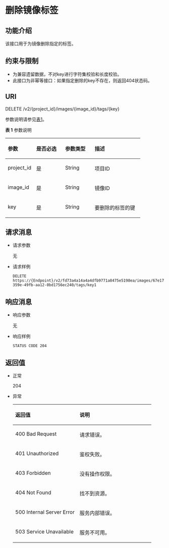 # 删除镜像标签<a name="ZH-CN_TOPIC_0102682864"></a>

## 功能介绍<a name="section59308875183714"></a>

该接口用于为镜像删除指定的标签。

## 约束与限制<a name="section18061938183714"></a>

-   为兼容遗留数据，不对key进行字符集校验和长度校验。
-   此接口为非幂等接口：如果指定删除的key不存在，则返回404状态码。

## URI<a name="section5580419183714"></a>

DELETE /v2/\{project\_id\}/images/\{image\_id\}/tags/\{key\}

参数说明请参见[表1](#table33665774183714)。

**表 1**  参数说明

<a name="table33665774183714"></a>
<table><thead align="left"><tr id="row7288033183714"><th class="cellrowborder" valign="top" width="21.08789121087891%" id="mcps1.2.5.1.1"><p id="p53459792183714"><a name="p53459792183714"></a><a name="p53459792183714"></a>参数</p>
</th>
<th class="cellrowborder" valign="top" width="21.447855214478555%" id="mcps1.2.5.1.2"><p id="p35275920183714"><a name="p35275920183714"></a><a name="p35275920183714"></a>是否必选</p>
</th>
<th class="cellrowborder" valign="top" width="21.87781221877812%" id="mcps1.2.5.1.3"><p id="p38777289183714"><a name="p38777289183714"></a><a name="p38777289183714"></a>参数类型</p>
</th>
<th class="cellrowborder" valign="top" width="35.58644135586441%" id="mcps1.2.5.1.4"><p id="p53952674183714"><a name="p53952674183714"></a><a name="p53952674183714"></a>描述</p>
</th>
</tr>
</thead>
<tbody><tr id="row8090435183714"><td class="cellrowborder" valign="top" width="21.08789121087891%" headers="mcps1.2.5.1.1 "><p id="p51345493183714"><a name="p51345493183714"></a><a name="p51345493183714"></a>project_id</p>
</td>
<td class="cellrowborder" valign="top" width="21.447855214478555%" headers="mcps1.2.5.1.2 "><p id="p65344255183714"><a name="p65344255183714"></a><a name="p65344255183714"></a>是</p>
</td>
<td class="cellrowborder" valign="top" width="21.87781221877812%" headers="mcps1.2.5.1.3 "><p id="p58393322183714"><a name="p58393322183714"></a><a name="p58393322183714"></a>String</p>
</td>
<td class="cellrowborder" valign="top" width="35.58644135586441%" headers="mcps1.2.5.1.4 "><p id="p32238654183714"><a name="p32238654183714"></a><a name="p32238654183714"></a>项目ID</p>
</td>
</tr>
<tr id="row21712430183714"><td class="cellrowborder" valign="top" width="21.08789121087891%" headers="mcps1.2.5.1.1 "><p id="p13876401183714"><a name="p13876401183714"></a><a name="p13876401183714"></a>image_id</p>
</td>
<td class="cellrowborder" valign="top" width="21.447855214478555%" headers="mcps1.2.5.1.2 "><p id="p50246705183714"><a name="p50246705183714"></a><a name="p50246705183714"></a>是</p>
</td>
<td class="cellrowborder" valign="top" width="21.87781221877812%" headers="mcps1.2.5.1.3 "><p id="p43451285183714"><a name="p43451285183714"></a><a name="p43451285183714"></a>String</p>
</td>
<td class="cellrowborder" valign="top" width="35.58644135586441%" headers="mcps1.2.5.1.4 "><p id="p29893190183714"><a name="p29893190183714"></a><a name="p29893190183714"></a>镜像ID</p>
</td>
</tr>
<tr id="row603254183714"><td class="cellrowborder" valign="top" width="21.08789121087891%" headers="mcps1.2.5.1.1 "><p id="p48863620183714"><a name="p48863620183714"></a><a name="p48863620183714"></a>key</p>
</td>
<td class="cellrowborder" valign="top" width="21.447855214478555%" headers="mcps1.2.5.1.2 "><p id="p65639187183714"><a name="p65639187183714"></a><a name="p65639187183714"></a>是</p>
</td>
<td class="cellrowborder" valign="top" width="21.87781221877812%" headers="mcps1.2.5.1.3 "><p id="p15173963183714"><a name="p15173963183714"></a><a name="p15173963183714"></a>String</p>
</td>
<td class="cellrowborder" valign="top" width="35.58644135586441%" headers="mcps1.2.5.1.4 "><p id="p21131475183714"><a name="p21131475183714"></a><a name="p21131475183714"></a>要删除的标签的键</p>
</td>
</tr>
</tbody>
</table>

## 请求消息<a name="section55965548183714"></a>

-   请求参数

    无

-   请求样例

    ```
    DELETE https://{Endpoint}/v2/fd73a4a14a4a4dfb9771a8475e5198ea/images/67e17426-359e-49fb-aa12-0bd1756ec240/tags/key1
    ```


## 响应消息<a name="section37371032183714"></a>

-   响应参数

    无

-   响应样例

    ```
    STATUS CODE 204
    ```


## 返回值<a name="section64392887183714"></a>

-   正常

    204

-   异常

    <a name="table63464056183714"></a>
    <table><thead align="left"><tr id="row63000527183714"><th class="cellrowborder" valign="top" width="46.46%" id="mcps1.1.3.1.1"><p id="p2769083183714"><a name="p2769083183714"></a><a name="p2769083183714"></a>返回值</p>
    </th>
    <th class="cellrowborder" valign="top" width="53.54%" id="mcps1.1.3.1.2"><p id="p22969204183714"><a name="p22969204183714"></a><a name="p22969204183714"></a>说明</p>
    </th>
    </tr>
    </thead>
    <tbody><tr id="row48566241183714"><td class="cellrowborder" valign="top" width="46.46%" headers="mcps1.1.3.1.1 "><p id="p41551467183714"><a name="p41551467183714"></a><a name="p41551467183714"></a>400 Bad Request</p>
    </td>
    <td class="cellrowborder" valign="top" width="53.54%" headers="mcps1.1.3.1.2 "><p id="p10225657183714"><a name="p10225657183714"></a><a name="p10225657183714"></a>请求错误。</p>
    </td>
    </tr>
    <tr id="row24922053183714"><td class="cellrowborder" valign="top" width="46.46%" headers="mcps1.1.3.1.1 "><p id="p5420437183714"><a name="p5420437183714"></a><a name="p5420437183714"></a>401 Unauthorized</p>
    </td>
    <td class="cellrowborder" valign="top" width="53.54%" headers="mcps1.1.3.1.2 "><p id="p36402270183714"><a name="p36402270183714"></a><a name="p36402270183714"></a>鉴权失败。</p>
    </td>
    </tr>
    <tr id="row59184975183714"><td class="cellrowborder" valign="top" width="46.46%" headers="mcps1.1.3.1.1 "><p id="p29253631183714"><a name="p29253631183714"></a><a name="p29253631183714"></a>403 Forbidden</p>
    </td>
    <td class="cellrowborder" valign="top" width="53.54%" headers="mcps1.1.3.1.2 "><p id="p20733883183714"><a name="p20733883183714"></a><a name="p20733883183714"></a>没有操作权限。</p>
    </td>
    </tr>
    <tr id="row52387226183714"><td class="cellrowborder" valign="top" width="46.46%" headers="mcps1.1.3.1.1 "><p id="p15506900183714"><a name="p15506900183714"></a><a name="p15506900183714"></a>404 Not Found</p>
    </td>
    <td class="cellrowborder" valign="top" width="53.54%" headers="mcps1.1.3.1.2 "><p id="p48099407183714"><a name="p48099407183714"></a><a name="p48099407183714"></a>找不到资源。</p>
    </td>
    </tr>
    <tr id="row30241484183714"><td class="cellrowborder" valign="top" width="46.46%" headers="mcps1.1.3.1.1 "><p id="p33641163183714"><a name="p33641163183714"></a><a name="p33641163183714"></a>500 Internal Server Error</p>
    </td>
    <td class="cellrowborder" valign="top" width="53.54%" headers="mcps1.1.3.1.2 "><p id="p40579678183714"><a name="p40579678183714"></a><a name="p40579678183714"></a>服务内部错误。</p>
    </td>
    </tr>
    <tr id="row29672787183714"><td class="cellrowborder" valign="top" width="46.46%" headers="mcps1.1.3.1.1 "><p id="p54685536183714"><a name="p54685536183714"></a><a name="p54685536183714"></a>503 Service Unavailable</p>
    </td>
    <td class="cellrowborder" valign="top" width="53.54%" headers="mcps1.1.3.1.2 "><p id="p343413183714"><a name="p343413183714"></a><a name="p343413183714"></a>服务不可用。</p>
    </td>
    </tr>
    </tbody>
    </table>


